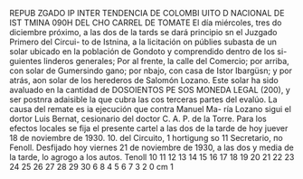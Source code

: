 REPUB
ZGADO IP
INTER
TENDENCIA
DE
COLOMBI
UITO D
NACIONAL
DE IST
TMINA
090H
DEL CHO
CARREL DE TOMATE
El día miércoles, tres do diciembre próximo, a las dos de
la tards se dará principio sn el Juzgado Primero del Circui-
to de Istnina, a la licitación on públies subasta de un solar
ubicado en la población de Gondoto y comprendido dentro de los si-
guientes linderos generales;
Por al frente, la calle del Comercio; por arriba, con solar
de Gumersindo gano; por nbajo, con casa de Istor Ibargüsn; y por
atrás, aon solar de los herederos de Salomón Lozano.
Este solar ha sido avaluado en la cantidad de DOSOIENTOS PE
SOS MONEDA LEGAL (200), y ser postnra adaisible la que cubra las
cos terceras partes del evalúo.
La causa del remate es ia ejecución que contra Manuel Ma-
ría Lozano sigui el dortor Luis Bernat, cesionario del doctor C.
A. P. de la Torre.
Para los efectos locales se fija el presente cartel a las
dos de la tarde de hoy juever 18 de noviembre de 1930.
10. del Circuito,
1
hortigung so
11 Secretario,
по
Fenoll.
Desfijado hoy viernes 21 de noviembre de 1930, a las dos y media de
la tarde, lo agrogo a los autos.
Tenoll
10 11 12 13 14 15 16 17 18 19 20 21 22 23 24 25 26 27 28 29 30
6
8
4 5 6 7
3
2
0 cm 1